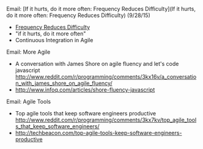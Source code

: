 Email: [If it hurts, do it more often: Frequency Reduces Difficulty](If it hurts, do it more often: Frequency Reduces Difficulty) (9/28/15)
* [Frequency Reduces Difficulty](http://martinfowler.com/bliki/FrequencyReducesDifficulty.html)
* "if it hurts, do it more often"
* Continuous Integration in Agile

Email: More Agile
* A conversation with James Shore on agile fluency and let's code javascript http://www.reddit.com/r/programming/comments/3kx16v/a_conversation_with_james_shore_on_agile_fluency/
* http://www.infoq.com/articles/shore-fluency-javascript

Email: Agile Tools
* Top agile tools that keep software engineers productive http://www.reddit.com/r/programming/comments/3kx7kv/top_agile_tools_that_keep_software_engineers/
* http://techbeacon.com/top-agile-tools-keep-software-engineers-productive